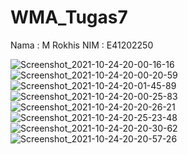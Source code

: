 # WMA_Tugas7
Nama  : M Rokhis 
NIM   : E41202250

![Screenshot_2021-10-24-20-00-16-16](https://user-images.githubusercontent.com/75311518/138596184-820eae95-4878-4165-80af-b4158736d5f0.png)
![Screenshot_2021-10-24-20-00-20-59](https://user-images.githubusercontent.com/75311518/138596185-9bd50202-0e10-4634-a085-08abc4ba3730.png)
![Screenshot_2021-10-24-20-01-45-89](https://user-images.githubusercontent.com/75311518/138596191-05236d6e-a5b8-47eb-b491-69b2d0371d5d.png)
![Screenshot_2021-10-24-20-00-25-83](https://user-images.githubusercontent.com/75311518/138596195-7987036e-e3e6-46e3-8d41-8ad49251d674.png)
![Screenshot_2021-10-24-20-20-26-21](https://user-images.githubusercontent.com/75311518/138596199-e6df9941-7f4c-46d9-a811-db6a547fdcf9.png)
![Screenshot_2021-10-24-20-25-23-48](https://user-images.githubusercontent.com/75311518/138596233-79a4e354-0b7a-4299-89e2-7734a36abb36.png)
![Screenshot_2021-10-24-20-20-30-62](https://user-images.githubusercontent.com/75311518/138596236-4964fe5a-a104-4605-832d-61b0b102bfd5.png)
![Screenshot_2021-10-24-20-20-57-26](https://user-images.githubusercontent.com/75311518/138596237-e7d45e9d-c6f2-4c37-9519-dba845d0816b.png)
